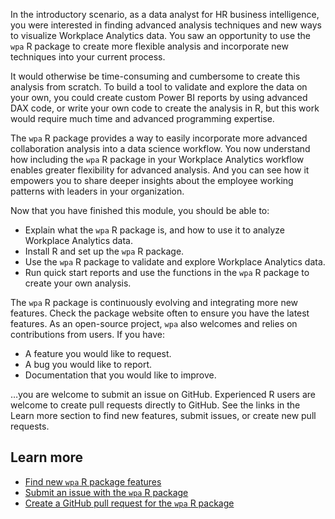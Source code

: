 In the introductory scenario, as a data analyst for HR business intelligence, you were interested in finding advanced analysis techniques and new ways to visualize Workplace Analytics data. You saw an opportunity to use the `wpa` R package to create more flexible analysis and incorporate new techniques into your current process.

It would otherwise be time-consuming and cumbersome to create this analysis from scratch. To build a tool to validate and explore the data on your own, you could create custom Power BI reports by using advanced DAX code, or write your own code to create the analysis in R, but this work would require much time and advanced programming expertise.

The `wpa` R package provides a way to easily incorporate more advanced collaboration analysis into a data science workflow. You now understand how including the `wpa` R package in your Workplace Analytics workflow enables greater flexibility for advanced analysis. And you can see how it empowers you to share deeper insights about the employee working patterns with leaders in your organization.

Now that you have finished this module, you should be able to:

- Explain what the `wpa` R package is, and how to use it to analyze Workplace Analytics data.
- Install R and set up the `wpa` R package.
- Use the `wpa` R package to validate and explore Workplace Analytics data.
- Run quick start reports and use the functions in the `wpa` R package to create your own analysis.

The `wpa` R package is continuously evolving and integrating more new features. Check the package website often to ensure you have the latest features. As an open-source project, `wpa` also welcomes and relies on contributions from users. If you have:

- A feature you would like to request.
- A bug you would like to report.
- Documentation that you would like to improve.

…you are welcome to submit an issue on GitHub. Experienced R users are welcome to create pull requests directly to GitHub. See the links in the Learn more section to find new features, submit issues, or create new pull requests.

## Learn more

- [Find new `wpa` R package features](https://microsoft.github.io/wpa/?azure-portal=true)
- [Submit an issue with the `wpa` R package](https://github.com/microsoft/wpa/issues?azure-portal=true)
- [Create a GitHub pull request for the `wpa` R package](https://github.com/microsoft/wpa/?azure-portal=true)
